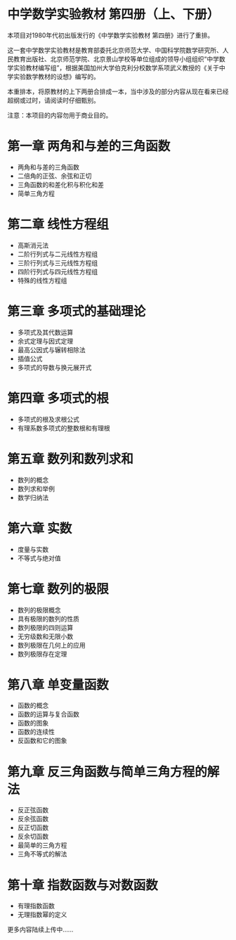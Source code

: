 # 中学数学实验教材 第四册（上、下册）
本项目对1980年代初出版发行的《中学数学实验教材 第四册》进行了重排。

这一套中学数学实验教材是教育部委托北京师范大学、中国科学院数学研究所、人民教育出版社、北京师范学院、北京景山学校等单位组成的领导小组组织“中学数学实验教材编写组”，根据美国加州大学伯克利分校数学系项武义教授的《关于中学实验数学教材的设想》编写的。

本重排本，将原教材的上下两册合排成一本，当中涉及的部分内容从现在看来已经超纲或过时，请阅读时仔细甄别。

注意：本项目的内容勿用于商业目的。

# 第一章 两角和与差的三角函数
* 两角和与差的三角函数
* 二倍角的正弦、余弦和正切
* 三角函数的和差化积与积化和差
* 简单三角方程

# 第二章  线性方程组
* 高斯消元法
* 二阶行列式与二元线性方程组
* 三阶行列式与三元线性方程组
* 四阶行列式与四元线性方程组
* 特殊的线性方程组

# 第三章  多项式的基础理论
* 多项式及其代数运算
* 余式定理与因式定理
* 最高公因式与辗转相除法
* 插值公式
* 多项式的导数与换元展开式

# 第四章  多项式的根
* 多项式的根及求根公式
* 有理系数多项式的整数根和有理根

# 第五章 数列和数列求和
* 数列的概念
* 数列求和举例
* 数学归纳法

# 第六章  实数
* 度量与实数
* 不等式与绝对值

# 第七章  数列的极限
* 数列的极限概念
* 具有极限的数列的性质
* 数列极限的四则运算
* 无穷级数和无限小数
* 数列极限在几何上的应用
* 数列极限存在定理

# 第八章  单变量函数
* 函数的概念
* 函数的运算与复合函数
* 函数的图象
* 函数的连续性
* 反函数和它的图象

# 第九章  反三角函数与简单三角方程的解法
* 反正弦函数
* 反余弦函数
* 反正切函数
* 反余切函数
* 最简单的三角方程
* 三角不等式的解法

# 第十章  指数函数与对数函数
* 有理指数函数
* 无理指数幂的定义


更多内容陆续上传中……
